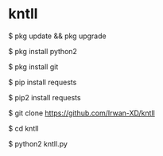 # kntll


$ pkg update && pkg upgrade

$ pkg install python2

$ pkg install git

$ pip install requests

$ pip2 install requests

$ git clone https://github.com/Irwan-XD/kntll

$ cd kntll

$ python2 kntll.py
